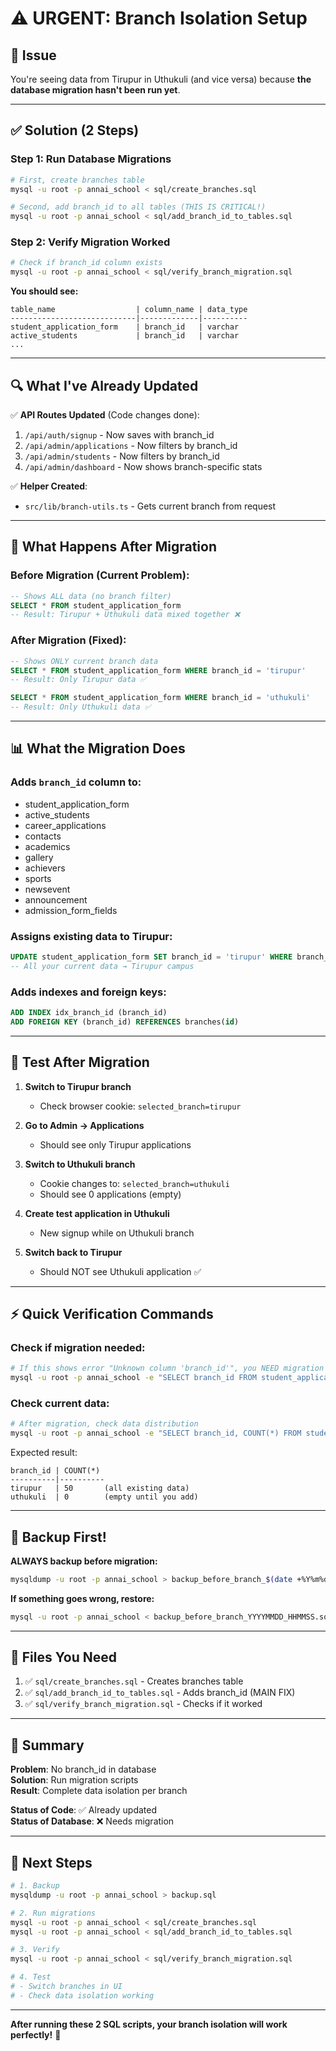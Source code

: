 # ⚠️ URGENT: Branch Isolation Setup

## 🚨 Issue
You're seeing data from Tirupur in Uthukuli (and vice versa) because **the database migration hasn't been run yet**.

---

## ✅ Solution (2 Steps)

### Step 1: Run Database Migrations
```bash
# First, create branches table
mysql -u root -p annai_school < sql/create_branches.sql

# Second, add branch_id to all tables (THIS IS CRITICAL!)
mysql -u root -p annai_school < sql/add_branch_id_to_tables.sql
```

### Step 2: Verify Migration Worked
```bash
# Check if branch_id column exists
mysql -u root -p annai_school < sql/verify_branch_migration.sql
```

**You should see:**
```
table_name                  | column_name | data_type
----------------------------|-------------|----------
student_application_form    | branch_id   | varchar
active_students             | branch_id   | varchar
...
```

---

## 🔍 What I've Already Updated

✅ **API Routes Updated** (Code changes done):
1. `/api/auth/signup` - Now saves with branch_id
2. `/api/admin/applications` - Now filters by branch_id
3. `/api/admin/students` - Now filters by branch_id  
4. `/api/admin/dashboard` - Now shows branch-specific stats

✅ **Helper Created**:
- `src/lib/branch-utils.ts` - Gets current branch from request

---

## 🎯 What Happens After Migration

### Before Migration (Current Problem):
```sql
-- Shows ALL data (no branch filter)
SELECT * FROM student_application_form
-- Result: Tirupur + Uthukuli data mixed together ❌
```

### After Migration (Fixed):
```sql
-- Shows ONLY current branch data
SELECT * FROM student_application_form WHERE branch_id = 'tirupur'
-- Result: Only Tirupur data ✅

SELECT * FROM student_application_form WHERE branch_id = 'uthukuli'
-- Result: Only Uthukuli data ✅
```

---

## 📊 What the Migration Does

### Adds `branch_id` column to:
- student_application_form
- active_students
- career_applications
- contacts
- academics
- gallery
- achievers
- sports
- newsevent
- announcement
- admission_form_fields

### Assigns existing data to Tirupur:
```sql
UPDATE student_application_form SET branch_id = 'tirupur' WHERE branch_id IS NULL;
-- All your current data → Tirupur campus
```

### Adds indexes and foreign keys:
```sql
ADD INDEX idx_branch_id (branch_id)
ADD FOREIGN KEY (branch_id) REFERENCES branches(id)
```

---

## 🧪 Test After Migration

1. **Switch to Tirupur branch**
   - Check browser cookie: `selected_branch=tirupur`
   
2. **Go to Admin → Applications**
   - Should see only Tirupur applications
   
3. **Switch to Uthukuli branch**
   - Cookie changes to: `selected_branch=uthukuli`
   - Should see 0 applications (empty)
   
4. **Create test application in Uthukuli**
   - New signup while on Uthukuli branch
   
5. **Switch back to Tirupur**
   - Should NOT see Uthukuli application ✅

---

## ⚡ Quick Verification Commands

### Check if migration needed:
```bash
# If this shows error "Unknown column 'branch_id'", you NEED migration
mysql -u root -p annai_school -e "SELECT branch_id FROM student_application_form LIMIT 1;"
```

### Check current data:
```bash
# After migration, check data distribution
mysql -u root -p annai_school -e "SELECT branch_id, COUNT(*) FROM student_application_form GROUP BY branch_id;"
```

Expected result:
```
branch_id | COUNT(*)
----------|----------
tirupur   | 50       (all existing data)
uthukuli  | 0        (empty until you add)
```

---

## 🚨 Backup First!

**ALWAYS backup before migration:**
```bash
mysqldump -u root -p annai_school > backup_before_branch_$(date +%Y%m%d_%H%M%S).sql
```

**If something goes wrong, restore:**
```bash
mysql -u root -p annai_school < backup_before_branch_YYYYMMDD_HHMMSS.sql
```

---

## 📝 Files You Need

1. ✅ `sql/create_branches.sql` - Creates branches table
2. ✅ `sql/add_branch_id_to_tables.sql` - Adds branch_id (MAIN FIX)
3. ✅ `sql/verify_branch_migration.sql` - Checks if it worked

---

## 🎯 Summary

**Problem**: No branch_id in database  
**Solution**: Run migration scripts  
**Result**: Complete data isolation per branch  

**Status of Code**: ✅ Already updated  
**Status of Database**: ❌ Needs migration  

---

## 🔧 Next Steps

```bash
# 1. Backup
mysqldump -u root -p annai_school > backup.sql

# 2. Run migrations
mysql -u root -p annai_school < sql/create_branches.sql
mysql -u root -p annai_school < sql/add_branch_id_to_tables.sql

# 3. Verify
mysql -u root -p annai_school < sql/verify_branch_migration.sql

# 4. Test
# - Switch branches in UI
# - Check data isolation working
```

---

**After running these 2 SQL scripts, your branch isolation will work perfectly!** 🎉
